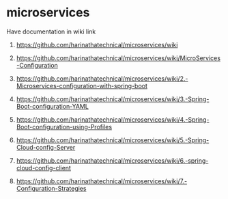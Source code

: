 # microservices

Have documentation in wiki link 
1) https://github.com/harinathatechnical/microservices/wiki 

2) https://github.com/harinathatechnical/microservices/wiki/MicroServices-Configuration

3) https://github.com/harinathatechnical/microservices/wiki/2.-Microservices-configuration-with-spring-boot

4) https://github.com/harinathatechnical/microservices/wiki/3.-Spring-Boot-configuration-YAML

5) https://github.com/harinathatechnical/microservices/wiki/4.-Spring-Boot-configuration-using-Profiles

6) https://github.com/harinathatechnical/microservices/wiki/5.-Spring-Cloud-config-Server

7) https://github.com/harinathatechnical/microservices/wiki/6.-spring-cloud-config-client

8) https://github.com/harinathatechnical/microservices/wiki/7.-Configuration-Strategies
